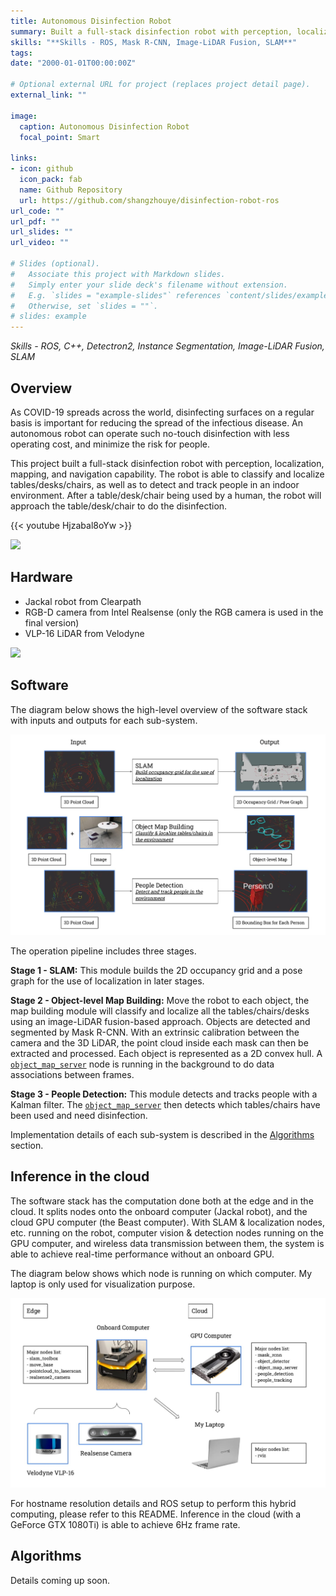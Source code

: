 ```yaml
---
title: Autonomous Disinfection Robot
summary: Built a full-stack disinfection robot with perception, localization, mapping, and navigation capability.
skills: "**Skills - ROS, Mask R-CNN, Image-LiDAR Fusion, SLAM**"
tags:
date: "2000-01-01T00:00:00Z"

# Optional external URL for project (replaces project detail page).
external_link: ""

image:
  caption: Autonomous Disinfection Robot
  focal_point: Smart

links:
- icon: github
  icon_pack: fab
  name: Github Repository
  url: https://github.com/shangzhouye/disinfection-robot-ros
url_code: ""
url_pdf: ""
url_slides: ""
url_video: ""

# Slides (optional).
#   Associate this project with Markdown slides.
#   Simply enter your slide deck's filename without extension.
#   E.g. `slides = "example-slides"` references `content/slides/example-slides.md`.
#   Otherwise, set `slides = ""`.
# slides: example
---
```


_Skills - ROS, C++, Detectron2, Instance Segmentation, Image-LiDAR Fusion, SLAM_

## Overview

As COVID-19 spreads across the world, disinfecting surfaces on a regular basis is important for reducing the spread of the infectious disease. An autonomous robot can operate such no-touch disinfection with less operating cost, and minimize the risk for people. 

This project built a full-stack disinfection robot with perception, localization, mapping, and navigation capability. The robot is able to classify and localize tables/desks/chairs, as well as to detect and track people in an indoor environment. After a table/desk/chair being used by a human, the robot will approach the table/desk/chair to do the disinfection.


{{< youtube Hjzabal8oYw >}}

![](./figures/demo.gif)


## Hardware

- Jackal robot from Clearpath
- RGB-D camera from Intel Realsense (only the RGB camera is used in the final version)
- VLP-16 LiDAR from Velodyne

![](figures/hardware.gif)

## Software


The diagram below shows the high-level overview of the software stack with inputs and outputs for each sub-system.

![](figures/software.jpg)

The operation pipeline includes three stages.

**Stage 1 - SLAM:** This module builds the 2D occupancy grid and a pose graph for the use of localization in later stages.

**Stage 2 - Object-level Map Building:** Move the robot to each object, the map building module will classify and localize all the tables/chairs/desks using an image-LiDAR fusion-based approach. Objects are detected and segmented by Mask R-CNN. With an extrinsic calibration between the camera and the 3D LiDAR, the point cloud inside each mask can then be extracted and processed. Each object is represented as a 2D convex hull. A [`object_map_server`](https://github.com/shangzhouye/disinfection-robot-ros/blob/master/rgbd_object_detection/src/object_map_server.py) node is running in the background to do data associations between frames.

**Stage 3 - People Detection:** This module detects and tracks people with a Kalman filter. The [`object_map_server`](https://github.com/shangzhouye/disinfection-robot-ros/blob/master/rgbd_object_detection/src/object_map_server.py) then detects which tables/chairs have been used and need disinfection.

Implementation details of each sub-system is described in the [Algorithms](#algorithms) section.

## Inference in the cloud

The software stack has the computation done both at the edge and in the cloud. It splits nodes onto the onboard computer (Jackal robot), and the cloud GPU computer (the Beast computer). With SLAM & localization nodes, etc. running on the robot, computer vision & detection nodes running on the GPU computer, and wireless data transmission between them, the system is able to achieve real-time performance without an onboard GPU. 

The diagram below shows which node is running on which computer. My laptop is only used for visualization purpose.

![](./figures/cloud.jpg)

For hostname resolution details and ROS setup to perform this hybrid computing, please refer to this README. Inference in the cloud (with a GeForce GTX 1080Ti) is able to achieve 6Hz frame rate.

## Algorithms

Details coming up soon.